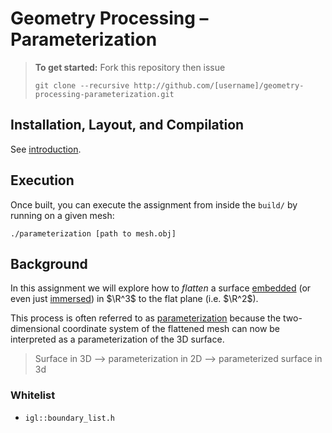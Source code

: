 # Geometry Processing – Parameterization

> **To get started:** Fork this repository then issue
> 
>     git clone --recursive http://github.com/[username]/geometry-processing-parameterization.git
>

## Installation, Layout, and Compilation

See
[introduction](http://github.com/alecjacobson/geometry-processing-introduction).

## Execution

Once built, you can execute the assignment from inside the `build/` by running
on a given mesh:

    ./parameterization [path to mesh.obj]

## Background

In this assignment we will explore how to _flatten_ a surface
[embedded](https://en.wikipedia.org/wiki/Embedding) (or even just
[immersed](https://en.wikipedia.org/wiki/Immersion)) in $\R^3$ to the flat
plane (i.e. $\R^2$).

This process is often referred to as [parameterization]() because the
two-dimensional coordinate system of the flattened mesh can now be interpreted
as a parameterization of the 3D surface.

> Surface in 3D --> parameterization in 2D --> parameterized surface in 3d


### Whitelist

 - `igl::boundary_list.h`

